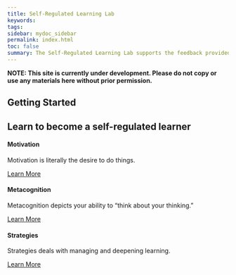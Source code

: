 ```yaml
---
title: Self-Regulated Learning Lab
keywords: 
tags: 
sidebar: mydoc_sidebar
permalink: index.html
toc: false
summary: The Self-Regulated Learning Lab supports the feedback provided by the Diagnostic Assessment and Achievement of College Skills (DAACS). This site provides information to help you become a more self-regulated learner.
---
```



**NOTE: This site is currently under development. Please do not copy or use any materials here without prior permission.**


## Getting Started


<div class="row">
         <div class="col-lg-12">
             <h2 class="page-header">Learn to become a self-regulated learner</h2>
         </div>
         <div class="col-md-4 col-sm-6">
             <div class="panel panel-default text-center">
                 <div class="panel-heading">
                     <span class="fa-stack fa-5x">
                           <i class="fa fa-circle fa-stack-2x text-primary"></i>
                           <i class="fa fa-thumbs-o-up fa-stack-1x fa-inverse"></i>
                     </span>
                 </div>
                 <div class="panel-body">
                     <h4>Motivation</h4>
                     <p>Motivation is literally the desire to do things.</p>
                     <a href="motivation_overview.html" class="btn btn-primary">Learn More</a>
                 </div>
             </div>
         </div>
         <div class="col-md-4 col-sm-6">
             <div class="panel panel-default text-center">
                 <div class="panel-heading">
                     <span class="fa-stack fa-5x">
                           <i class="fa fa-circle fa-stack-2x text-primary"></i>
                           <i class="fa fa-refresh fa-stack-1x fa-inverse"></i>
                     </span>
                 </div>
                 <div class="panel-body">
                     <h4>Metacognition</h4>
                     <p>Metacognition depicts your ability to “think about your thinking.”</p>
                     <a href="metacognition_overview.html" class="btn btn-primary">Learn More</a>
                 </div>
             </div>
         </div>
         <div class="col-md-4 col-sm-6">
             <div class="panel panel-default text-center">
                 <div class="panel-heading">
                     <span class="fa-stack fa-5x">
                           <i class="fa fa-circle fa-stack-2x text-primary"></i>
                           <i class="fa fa-list fa-stack-1x fa-inverse"></i>
                     </span>
                 </div>
                 <div class="panel-body">
                     <h4>Strategies</h4>
                     <p>Strategies deals with managing and deepening learning.</p>
                     <a href="strategies_overview.html" class="btn btn-primary">Learn More</a>
                 </div>
             </div>
         </div>
</div>

